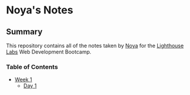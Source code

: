 # Noya's Notes

## Summary 

This repository contains all of the notes taken by [Noya](https://github.com/Lightbulbly) for the [Lighthouse Labs](https://www.lighthouselabs.ca) Web Development Bootcamp.

### Table of Contents
* [Week 1](/Week_1)
  * [Day 1](/Week_1/Day_1)